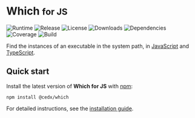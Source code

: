 # Which <small>for JS</small>
![Runtime](https://img.shields.io/badge/node-%3E%3D12.0-brightgreen.svg) ![Release](https://img.shields.io/npm/v/@cedx/which.svg) ![License](https://img.shields.io/npm/l/@cedx/which.svg) ![Downloads](https://img.shields.io/npm/dt/@cedx/which.svg) ![Dependencies](https://david-dm.org/cedx/which.js.svg) ![Coverage](https://coveralls.io/repos/github/cedx/which.js/badge.svg) ![Build](https://travis-ci.com/cedx/which.js.svg)

Find the instances of an executable in the system path,
in [JavaScript](https://developer.mozilla.org/en-US/docs/Web/JavaScript) and [TypeScript](https://www.typescriptlang.org).

## Quick start
Install the latest version of **Which for JS** with [npm](https://www.npmjs.com):

```shell
npm install @cedx/which
```

For detailed instructions, see the [installation guide](installation.md).
